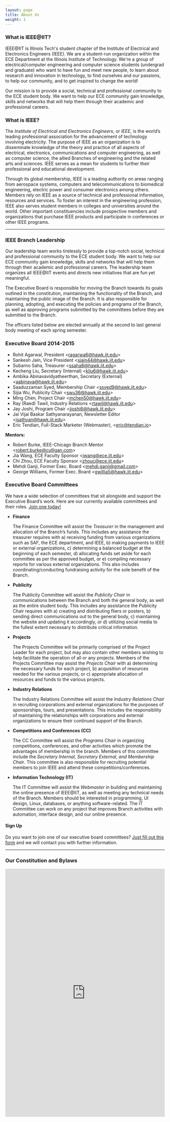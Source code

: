 ```yaml
---
layout: page
title: About Us
weight: 1
---
```


### What is IEEE@IIT?

IEEE@IIT is Illinois Tech's student chapter of the Institute of Electrical and Electronics Engineers (IEEE). We are a student-run organization within the ECE Department at the Illinois Institute of Technology. We're a group of electrical/computer engineering and computer science students (undergrad and graduate) who want to have fun and meet new people, to learn about research and innovation in technology, to find ourselves and our passions, to help our community, and to get inspired to change the world!

Our mission is to provide a social, technical and professional community to the ECE student body. We want to help our ECE community gain knowledge, skills and networks that will help them through their academic and professional careers.

### What is IEEE?

The _Institute of Electrical and Electronics Engineers_, or _IEEE_, is the world’s leading professional association for the advancement of technology involving electricity. The purpose of IEEE as an organization is to disseminate knowledge of the theory and practice of all aspects of electrical, electronics, communications and computer engineering, as well as computer science, the allied Branches of engineering and the related arts and sciences. IEEE serves as a mean for students to further their professional and educational development.

Through its global membership, IEEE is a leading authority on areas ranging from aerospace systems, computers and telecommunications to biomedical engineering, electric power and consumer electronics among others. Members rely on IEEE as a source of technical and professional information, resources and services. To foster an interest in the engineering profession, IEEE also serves student members in colleges and universities around the world. Other important constituencies include prospective members and organizations that purchase IEEE products and participate in conferences or other IEEE programs.

* * *

### IEEE Branch Leadership

Our leadership team works tirelessly to provide a top-notch social, technical and professional community to the ECE student body. We want to help our ECE community gain knowledge, skills and networks that will help them through their academic and professional careers. The leadership team organizes all IEEE@IIT events and directs new initiatives that are fun yet meaningful.

The Executive Board is responsible for moving the Branch towards its goals outlined in the constitution, maintaining the functionality of the Branch, and maintaining the public image of the Branch. It is also responsible for planning, adopting, and executing the policies and programs of the Branch, as well as approving programs submitted by the committees before they are submitted to the Branch.

The officers listed below are elected annually at the second to last general body meeting of each spring semester.

### Executive Board 2014-2015

* Rohit Agarwal, President <[ragarwa6@hawk.iit.edu](mailto:ragarwa6@hawk.iit.edu)>
* Sankesh Jain, Vice President <[sjain44@hawk.iit.edu](mailto:sjain44@hawk.iit.edu)>
* Subarno Saha, Treasurer <[ssaha8@hawk.iit.edu](mailto:ssaha8@hawk.iit.edu)>
* Kecheng Liu, Secretary (Internal) <[kliu6@hawk.iit.edu](mailto:kliu6@hawk.iit.edu)>
* Ambika Abinavavidyatheerthan, Secretary (External) <[aabinava@hawk.iit.edu](mailto:aabinava@hawk.iit.edu)>
* Saaduzzaman Syed, Membership Chair <[ssyed9@hawk.iit.edu](mailto:ssyed9@hawk.iit.edu)>
* Sijia Wu, Publicity Chair <[swu36@hawk.iit.edu](mailto:swu36@hawk.iit.edu)>
* Ming Chen, Project Chair <[mchen50@hawk.iit.edu](mailto:mchen50@hawk.iit.edu)>
* Ray (Raed) Tawil, Industry Relations <[rtawil@hawk.iit.edu](mailto:rtawil@hawk.iit.edu)>
* Jay Joshi, Program Chair <[jjoshi6@hawk.iit.edu](mailto:jjoshi6@hawk.iit.edu)>
* Jai Vijai Baskar Sathyanarayanan, Newsletter Editor <[jsathyan@hawk.iit.edu](mailto:jsathyan@hawk.iit.edu)>
* Eric Tendian, Full-Stack Marketer (Webmaster), <[eric@tendian.io](mailto:eric@tendian.io)>

**Mentors:**

* Robert Burke, IEEE-Chicago Branch Mentor <[robert.burke@culligan.com](mailto:robert.burke@culligan.com)>
* Jia Wang, ECE Faculty Sponsor <[jwang@ece.iit.edu](mailto:jwang@ece.iit.edu)>
* Chi Zhou, ECE Faculty Sponsor <[zhouc@ece.iit.edu](mailto:zhouc@ece.iit.edu)>
* Mehdi Ganji, Former Exec. Board <[mehdi.ganji@gmail.com](mailto:mehdi.ganji@gmail.com)>
* George Williams, Former Exec. Board <[gwillia5@hawk.iit.edu](mailto:gwillia5@hawk.iit.edu)>

### Executive Board Committees

We have a wide selection of committees that sit alongside and support the Executive Board’s work. Here are our currently available committees and their roles. [Join one today!](https://docs.google.com/a/iit.edu/forms/d/1cV_qgjEWuS5qIv0qMy9BhVNQLUIuIvBdpoc5ogg6zoQ/viewform)

*   **Finance**

    The Finance Committee will assist the _Treasurer_ in the management and allocation of the Branch’s funds.  This includes any assistance the treasurer requires with a) receiving funding from various organizations such as SAF, the ECE department, and IEEE, b) making payments to IEEE or external organizations, c) determining a balanced budget at the beginning of each semester, d) allocating funds set aside for each committee as per the approved budget, or e) compiling necessary reports for various external organizations. This also includes coordinating/conducting fundraising activity for the sole benefit of the Branch.

*   **Publicity**

    The Publicity Committee will assist the _Publicity Chair_ in communications between the Branch and both the general body, as well as the entire student body.  This includes any assistance the Publicity Chair requires with a) creating and distributing fliers or posters, b) sending direct communications out to the general body, c) maintaining the website and updating it accordingly, or d) utilizing social media to the fullest extent necessary to distribute critical information.

*   **Projects**

    The Projects Committee will be primarily comprised of the Project Leader for each project, but may also contain other members wishing to help facilitate the operation of all or any projects. Members of the Projects Committee may assist the _Projects Chair_ with a) determining the necessary funds for each project, b) acquisition of resources needed for the various projects, or c) appropriate allocation of resources and funds to the various projects.

*   **Industry Relations**

    The Industry Relations Committee will assist the _Industry Relations Chair_ in recruiting corporations and external organizations for the purposes of sponsorships, tours, and presentations. This includes the responsibility of maintaining the relationships with corporations and external organizations to ensure their continued support of the Branch.

*   **Competitions and Conferences (CC)**

    The CC Committee will assist the _Programs Chair_ in organizing competitions, conferences, and other activities which promote the advantages of membership in the branch. Members of this committee include the _Secretary Internal, Secretary External, and Membership Chair_. This committee is also responsible for recruiting potential members to join IEEE and attend these competitions/conferences.

*   **Information Technology (IT)**

    The IT Committee will assist the _Webmaster_ in building and maintaining the online presence of IEEE@IIT, as well as meeting any technical needs of the Branch. Members should be interested in programming, UI design, Linux, databases, or anything software-related. The IT Committee can work on any project that improves Branch activities with automation, interface design, and our online presence.

#### Sign Up

Do you want to join one of our executive board committees? [Just fill out this form](https://docs.google.com/a/iit.edu/forms/d/1cV_qgjEWuS5qIv0qMy9BhVNQLUIuIvBdpoc5ogg6zoQ/viewform) and we will contact you with further information.

* * *

### Our Constitution and Bylaws

<iframe src="http://docs.google.com/viewer?url=http%3A%2F%2Fmypages.iit.edu%2F~ieee%2Fpublic%2Fmedia%2FIEEEIITConstitutionBylaws2014-15.pdf&embedded=true" width="100%" height="780" style="border: none;">View the document at http://mypages.iit.edu/~ieee/public/media/IEEEIITConstitutionBylaws2014-15.pdf</iframe>
